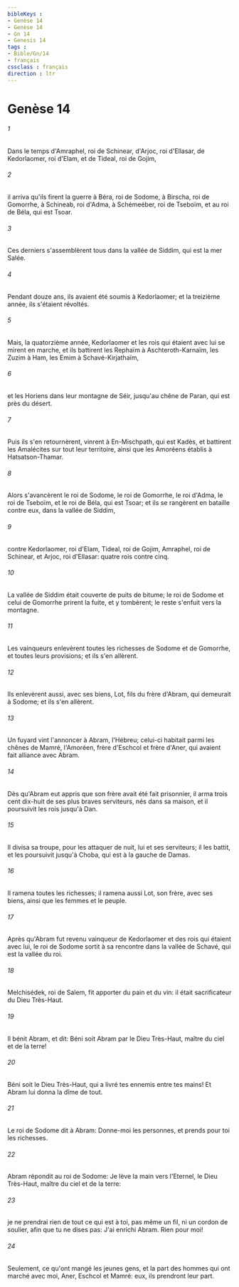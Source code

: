 ```yaml
---
bibleKeys : 
- Genèse 14
- Genèse 14
- Gn 14
- Genesis 14
tags : 
- Bible/Gn/14
- français
cssclass : français
direction : ltr
---
```


# Genèse 14

###### 1
Dans le temps d'Amraphel, roi de Schinear, d'Arjoc, roi d'Ellasar, de Kedorlaomer, roi d'Elam, et de Tideal, roi de Gojim,
###### 2
il arriva qu'ils firent la guerre à Béra, roi de Sodome, à Birscha, roi de Gomorrhe, à Schineab, roi d'Adma, à Schémeéber, roi de Tseboïm, et au roi de Béla, qui est Tsoar.
###### 3
Ces derniers s'assemblèrent tous dans la vallée de Siddim, qui est la mer Salée.
###### 4
Pendant douze ans, ils avaient été soumis à Kedorlaomer; et la treizième année, ils s'étaient révoltés.
###### 5
Mais, la quatorzième année, Kedorlaomer et les rois qui étaient avec lui se mirent en marche, et ils battirent les Rephaïm à Aschteroth-Karnaïm, les Zuzim à Ham, les Emim à Schavé-Kirjathaïm,
###### 6
et les Horiens dans leur montagne de Séir, jusqu'au chêne de Paran, qui est près du désert.
###### 7
Puis ils s'en retournèrent, vinrent à En-Mischpath, qui est Kadès, et battirent les Amalécites sur tout leur territoire, ainsi que les Amoréens établis à Hatsatson-Thamar.
###### 8
Alors s'avancèrent le roi de Sodome, le roi de Gomorrhe, le roi d'Adma, le roi de Tseboïm, et le roi de Béla, qui est Tsoar; et ils se rangèrent en bataille contre eux, dans la vallée de Siddim,
###### 9
contre Kedorlaomer, roi d'Elam, Tideal, roi de Gojim, Amraphel, roi de Schinear, et Arjoc, roi d'Ellasar: quatre rois contre cinq.
###### 10
La vallée de Siddim était couverte de puits de bitume; le roi de Sodome et celui de Gomorrhe prirent la fuite, et y tombèrent; le reste s'enfuit vers la montagne.
###### 11
Les vainqueurs enlevèrent toutes les richesses de Sodome et de Gomorrhe, et toutes leurs provisions; et ils s'en allèrent.
###### 12
Ils enlevèrent aussi, avec ses biens, Lot, fils du frère d'Abram, qui demeurait à Sodome; et ils s'en allèrent.
###### 13
Un fuyard vint l'annoncer à Abram, l'Hébreu; celui-ci habitait parmi les chênes de Mamré, l'Amoréen, frère d'Eschcol et frère d'Aner, qui avaient fait alliance avec Abram.
###### 14
Dès qu'Abram eut appris que son frère avait été fait prisonnier, il arma trois cent dix-huit de ses plus braves serviteurs, nés dans sa maison, et il poursuivit les rois jusqu'à Dan.
###### 15
Il divisa sa troupe, pour les attaquer de nuit, lui et ses serviteurs; il les battit, et les poursuivit jusqu'à Choba, qui est à la gauche de Damas.
###### 16
Il ramena toutes les richesses; il ramena aussi Lot, son frère, avec ses biens, ainsi que les femmes et le peuple.
###### 17
Après qu'Abram fut revenu vainqueur de Kedorlaomer et des rois qui étaient avec lui, le roi de Sodome sortit à sa rencontre dans la vallée de Schavé, qui est la vallée du roi.
###### 18
Melchisédek, roi de Salem, fit apporter du pain et du vin: il était sacrificateur du Dieu Très-Haut.
###### 19
Il bénit Abram, et dit: Béni soit Abram par le Dieu Très-Haut, maître du ciel et de la terre!
###### 20
Béni soit le Dieu Très-Haut, qui a livré tes ennemis entre tes mains! Et Abram lui donna la dîme de tout.
###### 21
Le roi de Sodome dit à Abram: Donne-moi les personnes, et prends pour toi les richesses.
###### 22
Abram répondit au roi de Sodome: Je lève la main vers l'Eternel, le Dieu Très-Haut, maître du ciel et de la terre:
###### 23
je ne prendrai rien de tout ce qui est à toi, pas même un fil, ni un cordon de soulier, afin que tu ne dises pas: J'ai enrichi Abram. Rien pour moi!
###### 24
Seulement, ce qu'ont mangé les jeunes gens, et la part des hommes qui ont marché avec moi, Aner, Eschcol et Mamré: eux, ils prendront leur part.

